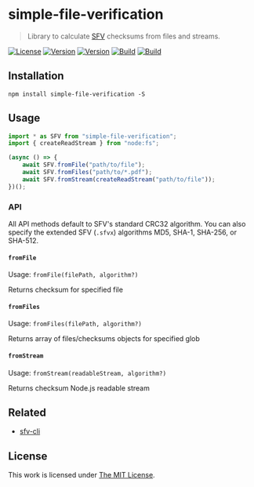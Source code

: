 # simple-file-verification

> Library to calculate [SFV](https://www.wikiwand.com/en/Simple_file_verification) checksums from files and streams.

[![License](https://img.shields.io/github/license/idleberg/node-sfv?color=blue&style=for-the-badge)](https://github.com/idleberg/node-sfv/blob/main/LICENSE)
[![Version](https://img.shields.io/npm/v/simple-file-verification?style=for-the-badge)](https://www.npmjs.org/package/simple-file-verification)
[![Version](https://img.shields.io/jsr/v/@idleberg/simple-file-verification?style=for-the-badge)](https://jsr.io/@idleberg/sfv)
[![Build](https://img.shields.io/github/actions/workflow/status/idleberg/node-sfv/ci-node.yml?style=for-the-badge)](https://github.com/idleberg/node-sfv/actions)
[![Build](https://img.shields.io/github/actions/workflow/status/idleberg/node-sfv/ci-deno.yml?style=for-the-badge)](https://github.com/idleberg/node-sfv/actions)

## Installation

`npm install simple-file-verification -S`

## Usage

```js
import * as SFV from "simple-file-verification";
import { createReadStream } from "node:fs";

(async () => {
	await SFV.fromFile("path/to/file");
	await SFV.fromFiles("path/to/*.pdf");
	await SFV.fromStream(createReadStream("path/to/file"));
})();
```

### API

All API methods default to SFV's standard CRC32 algorithm. You can also specify the extended SFV (`.sfvx`) algorithms MD5, SHA-1, SHA-256, or SHA-512.

#### `fromFile`

Usage: `fromFile(filePath, algorithm?)`

Returns checksum for specified file

#### `fromFiles`

Usage: `fromFiles(filePath, algorithm?)`

Returns array of files/checksums objects for specified glob

#### `fromStream`

Usage: `fromStream(readableStream, algorithm?)`

Returns checksum Node.js readable stream

## Related

- [sfv-cli](https://www.npmjs.com/package/sfv-cli)

## License

This work is licensed under [The MIT License](LICENSE).
